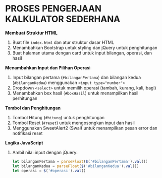 # PROSES PENGERJAAN KALKULATOR SEDERHANA

**Membuat Struktur HTML**

1. Buat file `index.html` dan atur struktur dasar HTML
2. Menambahkan Bootstrap untuk styling dan jQuery untuk penghitungan
3. Buat halaman utama dengan card untuk input bilangan, operasi, dan hasil

**Menambahkan Input dan Pilihan Operasi**

1. Input bilangan pertama (`#bilanganPertama`) dan bilangan kedua (`#bilanganKedua`) menggunakan `<input type="number">`
2. Dropdown `<select>` untuk memilih operasi (tambah, kurang, kali, bagi)
3. Menambahkan box hasil (`#boxHasil`) untuk menampilkan hasil perhitungan

**Tombol dan Penghitungan**

1. Tombol Hitung (`#hitung`) untuk penghitungan
2. Tombol Reset (`#reset`) untuk mengosongkan input dan hasil
3. Menggunakan SweetAlert2 (Swal) untuk menampilkan pesan error dan notifikasi reset

**Logika JavaScript**

1. Ambil nilai input dengan jQuery:  
   ```javascript
   let bilanganPertama = parseFloat($('#bilanganPertama').val())
   let bilanganKedua = parseFloat($('#bilanganKedua').val())
   let operasi = $('#operasi').val()

